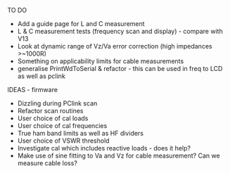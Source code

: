 TO DO
   - Add a guide page for L and C measurement
   - L & C measurement tests (frequency scan and display) - compare with V13
   - Look at dynamic range of Vz/Va error correction (high impedances >~1000R)
   - Something on applicability limits for cable measurements
   - generalise PrintWdToSerial & refactor - this can be used in freq to LCD as well as pclink
   

IDEAS - firmware
  - Dizzling during PClink scan
  - Refactor scan routines
  - User choice of cal loads
  - User choice of cal frequencies
  - True ham band limits as well as HF dividers
  - User choice of VSWR threshold
  - Investigate cal which includes reactive loads - does it help?
  - Make use of sine fitting to Va and Vz for cable measurement? Can we measure cable loss?


